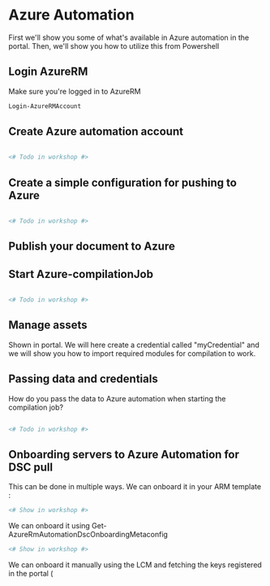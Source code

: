 # Azure Automation
First we'll show you some of what's available in Azure automation in the portal. 
Then, we'll show you how to utilize this from Powershell

## Login AzureRM
Make sure you're logged in to AzureRM
```powershell
Login-AzureRMAccount 
```
## Create Azure automation account
```powershell

<# Todo in workshop #>
```

## Create a simple configuration for pushing to Azure

```powershell

<# Todo in workshop #>
```
## Publish your document to Azure

## Start Azure-compilationJob


```powershell

<# Todo in workshop #>
```

## Manage assets
Shown in portal. We will here create a credential called "myCredential" and we will show you how to import required modules for compilation to work.

## Passing data and credentials

How do you pass the data to Azure automation when starting the compilation job? 

```powershell

<# Todo in workshop #>
```


## Onboarding servers to Azure Automation for DSC pull

This can be done in multiple ways. We can onboard it in your ARM template : 


```powershell
<# Show in workshop #>
```

We can onboard it using Get-AzureRmAutomationDscOnboardingMetaconfig

```powershell
<# Show in workshop #>
```

We can onboard it manually using the LCM and fetching the keys registered in the portal (